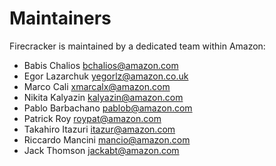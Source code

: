 # Maintainers

Firecracker is maintained by a dedicated team within Amazon:

- Babis Chalios <bchalios@amazon.com>
- Egor Lazarchuk <yegorlz@amazon.co.uk>
- Marco Cali <xmarcalx@amazon.com>
- Nikita Kalyazin <kalyazin@amazon.com>
- Pablo Barbachano <pablob@amazon.com>
- Patrick Roy <roypat@amazon.com>
- Takahiro Itazuri <itazur@amazon.com>
- Riccardo Mancini <mancio@amazon.com>
- Jack Thomson <jackabt@amazon.com>
